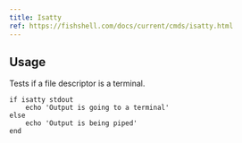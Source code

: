 ```yaml
---
title: Isatty
ref: https://fishshell.com/docs/current/cmds/isatty.html
---
```


## Usage

Tests if a file descriptor is a terminal.

```fish
if isatty stdout
    echo 'Output is going to a terminal'
else
    echo 'Output is being piped'
end
```
